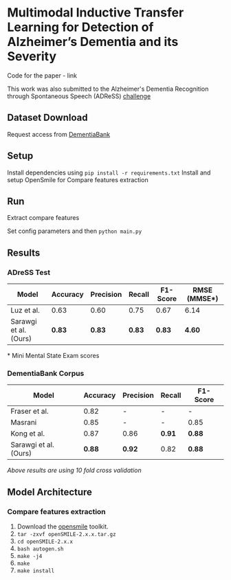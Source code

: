# Multimodal Inductive Transfer Learning for Detection of Alzheimer’s Dementia and its Severity

Code for the paper - link

This work was also submitted to the Alzheimer's Dementia Recognition through Spontaneous Speech (ADReSS) [challenge](http://www.homepages.ed.ac.uk/sluzfil/ADReSS/)

## Dataset Download

Request access from [DementiaBank](https://dementia.talkbank.org/)

## Setup

Install dependencies using `pip install -r requirements.txt`
Install and setup OpenSmile for Compare features extraction

## Run

Extract compare features

Set config parameters and then `python main.py`

## Results

### ADreSS Test

| Model                 | Accuracy | Precision | Recall | F1-Score | RMSE (MMSE\*)|
|-----------------------|----------|-----------|--------|----------|--------------|
| Luz et al.            | 0.63     | 0.60      | 0.75   | 0.67     | 6.14         |
| Sarawgi et al. (Ours) | **0.83**     | **0.83**     | **0.83**   | **0.83**     | **4.60**         |

\* Mini Mental State Exam scores

### DementiaBank Corpus

| Model                 | Accuracy | Precision | Recall | F1-Score |
|-----------------------|----------|-----------|--------|----------|
| Fraser et al.         | 0.82     | -         | -      | -        |
| Masrani               | 0.85     | -         | -      | 0.85     |
| Kong et al.           | 0.87     | 0.86      | **0.91**   | **0.88**     |
| Sarawgi et al. (Ours) | **0.88**     | **0.92**      | 0.82   | **0.88**     |

*Above results are using 10 fold cross validation*

## Model Architecture


### Compare features extraction

1. Download the [opensmile](https://www.audeering.com/opensmile/) toolkit.
2. `tar -zxvf openSMILE-2.x.x.tar.gz`
3. `cd openSMILE-2.x.x`
4. `bash autogen.sh`
5. `make -j4`
6. `make`
7. `make install`